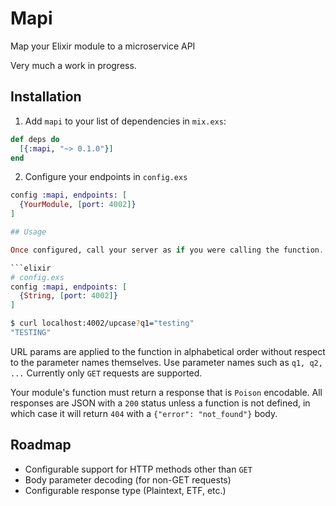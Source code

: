 # Mapi
Map your Elixir module to a microservice API

Very much a work in progress.

## Installation

  1. Add `mapi` to your list of dependencies in `mix.exs`:

  ```elixir
  def deps do
    [{:mapi, "~> 0.1.0"}]
  end
  ```

  2. Configure your endpoints in `config.exs`

  ```elixir
  config :mapi, endpoints: [
    {YourModule, [port: 4002]}
  ]

## Usage

  Once configured, call your server as if you were calling the function.

  ```elixir
  # config.exs
  config :mapi, endpoints: [
    {String, [port: 4002]}
  ]
  ```

  ```bash
  $ curl localhost:4002/upcase?q1="testing"
  "TESTING"
  ```

  URL params are applied to the function in alphabetical order without respect
  to the parameter names themselves. Use parameter names such as `q1, q2, ...`
  Currently only `GET` requests are supported.

  Your module's function must return a response that is `Poison` encodable.
  All responses are JSON with a `200` status unless a function is not defined,
  in which case it will return `404` with a `{"error": "not_found"}` body.

## Roadmap

  * Configurable support for HTTP methods other than `GET`
  * Body parameter decoding (for non-GET requests)
  * Configurable response type (Plaintext, ETF, etc.)
